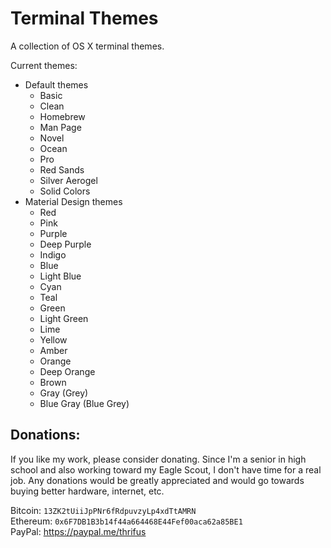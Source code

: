 # Terminal Themes

A collection of OS X terminal themes.

Current themes:
+ Default themes
	+ Basic
	+ Clean
	+ Homebrew
	+ Man Page
	+ Novel
	+ Ocean
	+ Pro
	+ Red Sands
	+ Silver Aerogel
	+ Solid Colors
+ Material Design themes
	+ Red
	+ Pink
	+ Purple
	+ Deep Purple
	+ Indigo
	+ Blue
	+ Light Blue
	+ Cyan
	+ Teal
	+ Green
	+ Light Green
	+ Lime
	+ Yellow
	+ Amber
	+ Orange
	+ Deep Orange
	+ Brown
	+ Gray (Grey)
	+ Blue Gray (Blue Grey)

## Donations:
If you like my work, please consider donating. Since I'm a senior in high school and also working toward my Eagle Scout, I don't have time for a real job. Any donations would be greatly appreciated and would go towards buying better hardware, internet, etc.

Bitcoin: `13ZK2tUiiJpPNr6fRdpuvzyLp4xdTtAMRN`
<br />
Ethereum: `0x6F7DB1B3b14f44a664468E44Fef00aca62a85BE1`
<br />
PayPal: https://paypal.me/thrifus
